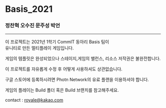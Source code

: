 # Basis_2021
### 정찬혁 오수진 문주성 박언
* * *
이 프로젝트는 2021년 1학기 CommIT 동아리 Basis 팀이  
유니티로 만든 멀티플레이 게임입니다.

게임의 템플릿은 완성되었으나 스테이지,게임의 밸런스, 리소스 저작권은 불완전합니다.

이 프로젝트를 자유롭게 수정 후 어떻게 사용하셔도 상관없습니다.

구글 스토어에 등록하시려면 Photn Network의 유료 플랜을 이용하셔야 합니다.

게임의 플레이는 Build 폴더 혹은 Build 브랜치를 참고해주세요.

contact : royale@kakao.com
